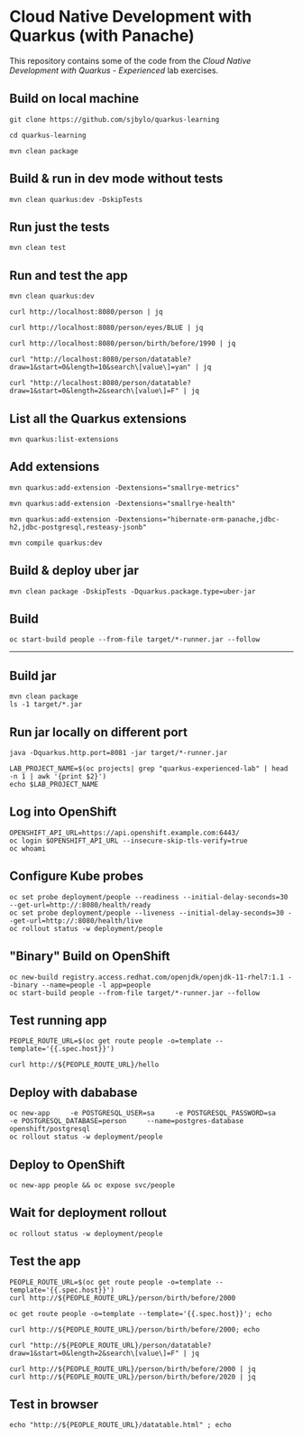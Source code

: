 # Cloud Native Development with Quarkus (with Panache)

This repository contains some of the code from the _Cloud Native Development with Quarkus - Experienced_ lab exercises.

## Build on local machine 

```
git clone https://github.com/sjbylo/quarkus-learning 

cd quarkus-learning

mvn clean package
```

## Build & run in dev mode without tests

```
mvn clean quarkus:dev -DskipTests
```

## Run just the tests

```
mvn clean test
```

## Run and test the app 

```
mvn clean quarkus:dev

curl http://localhost:8080/person | jq

curl http://localhost:8080/person/eyes/BLUE | jq 

curl http://localhost:8080/person/birth/before/1990 | jq

curl "http://localhost:8080/person/datatable?draw=1&start=0&length=10&search\[value\]=yan" | jq

curl "http://localhost:8080/person/datatable?draw=1&start=0&length=2&search\[value\]=F" | jq
```

## List all the Quarkus extensions 

```
mvn quarkus:list-extensions
```

## Add extensions 

```
mvn quarkus:add-extension -Dextensions="smallrye-metrics"

mvn quarkus:add-extension -Dextensions="smallrye-health"

mvn quarkus:add-extension -Dextensions="hibernate-orm-panache,jdbc-h2,jdbc-postgresql,resteasy-jsonb"

mvn compile quarkus:dev
```

## Build & deploy uber jar 

```
mvn clean package -DskipTests -Dquarkus.package.type=uber-jar
```

## Build
```
oc start-build people --from-file target/*-runner.jar --follow
```


---------
## Build jar 

```
mvn clean package
ls -1 target/*.jar
```

## Run jar locally on different port 

```
java -Dquarkus.http.port=8081 -jar target/*-runner.jar

LAB_PROJECT_NAME=$(oc projects| grep "quarkus-experienced-lab" | head -n 1 | awk '{print $2}')
echo $LAB_PROJECT_NAME 
```

## Log into OpenShift 

```
OPENSHIFT_API_URL=https://api.openshift.example.com:6443/
oc login $OPENSHIFT_API_URL --insecure-skip-tls-verify=true
oc whoami
```

## Configure Kube probes 

```
oc set probe deployment/people --readiness --initial-delay-seconds=30 --get-url=http://:8080/health/ready
oc set probe deployment/people --liveness --initial-delay-seconds=30 --get-url=http://:8080/health/live
oc rollout status -w deployment/people
```

## "Binary" Build on OpenShift 

```
oc new-build registry.access.redhat.com/openjdk/openjdk-11-rhel7:1.1 --binary --name=people -l app=people
oc start-build people --from-file target/*-runner.jar --follow
```

## Test running app

```
PEOPLE_ROUTE_URL=$(oc get route people -o=template --template='{{.spec.host}}')

curl http://${PEOPLE_ROUTE_URL}/hello
```

## Deploy with dababase 

```
oc new-app     -e POSTGRESQL_USER=sa     -e POSTGRESQL_PASSWORD=sa     -e POSTGRESQL_DATABASE=person     --name=postgres-database     openshift/postgresql
oc rollout status -w deployment/people
```

## Deploy to OpenShift

```
oc new-app people && oc expose svc/people
```

## Wait for deployment rollout 

```
oc rollout status -w deployment/people
```

## Test the app

```
PEOPLE_ROUTE_URL=$(oc get route people -o=template --template='{{.spec.host}}')
curl http://${PEOPLE_ROUTE_URL}/person/birth/before/2000

oc get route people -o=template --template='{{.spec.host}}'; echo 

curl http://${PEOPLE_ROUTE_URL}/person/birth/before/2000; echo 

curl "http://${PEOPLE_ROUTE_URL}/person/datatable?draw=1&start=0&length=2&search\[value\]=F" | jq

curl http://${PEOPLE_ROUTE_URL}/person/birth/before/2000 | jq
curl http://${PEOPLE_ROUTE_URL}/person/birth/before/2020 | jq
```

## Test in browser 

```
echo "http://${PEOPLE_ROUTE_URL}/datatable.html" ; echo
```

